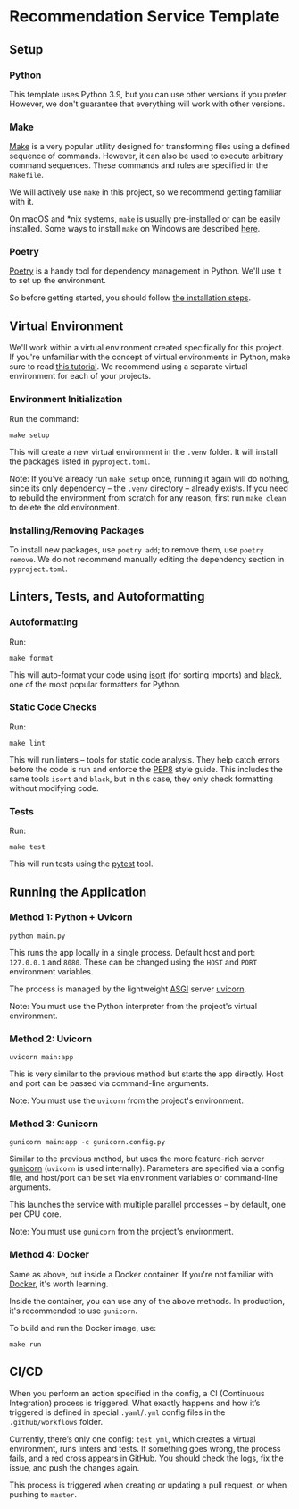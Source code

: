 # Recommendation Service Template

## Setup

### Python

This template uses Python 3.9, but you can use other versions if you prefer.
However, we don't guarantee that everything will work with other versions.

### Make

[Make](https://www.gnu.org/software/make/) is a very popular utility
designed for transforming files using a defined sequence of commands.
However, it can also be used to execute arbitrary command sequences.
These commands and rules are specified in the `Makefile`.

We will actively use `make` in this project, so we recommend getting familiar with it.

On macOS and \*nix systems, `make` is usually pre-installed or can be easily installed.
Some ways to install `make` on Windows are described [here](https://stackoverflow.com/questions/32127524/how-to-install-and-use-make-in-windows).

### Poetry

[Poetry](https://python-poetry.org/) is a handy tool for dependency management in Python.
We'll use it to set up the environment.

So before getting started, you should follow [the installation steps](https://python-poetry.org/docs/#installation).

## Virtual Environment

We'll work within a virtual environment created specifically for this project.
If you're unfamiliar with the concept of virtual environments in Python,
make sure to read [this tutorial](https://docs.python.org/3.8/tutorial/venv.html).
We recommend using a separate virtual environment for each of your projects.

### Environment Initialization

Run the command:

```
make setup
```

This will create a new virtual environment in the `.venv` folder.
It will install the packages listed in `pyproject.toml`.

Note: If you've already run `make setup` once, running it again will do nothing,
since its only dependency – the `.venv` directory – already exists.
If you need to rebuild the environment from scratch for any reason,
first run `make clean` to delete the old environment.

### Installing/Removing Packages

To install new packages, use `poetry add`; to remove them, use `poetry remove`.
We do not recommend manually editing the dependency section in `pyproject.toml`.

## Linters, Tests, and Autoformatting

### Autoformatting

Run:

```
make format
```

This will auto-format your code using [isort](https://github.com/PyCQA/isort)
(for sorting imports) and [black](https://github.com/psf/black),
one of the most popular formatters for Python.

### Static Code Checks

Run:

```
make lint
```

This will run linters – tools for static code analysis.
They help catch errors before the code is run and enforce the [PEP8](https://peps.python.org/pep-0008) style guide.
This includes the same tools `isort` and `black`, but in this case, they only check formatting without modifying code.

### Tests

Run:

```
make test
```

This will run tests using the [pytest](https://pytest.org/) tool.

## Running the Application

### Method 1: Python + Uvicorn

```
python main.py
```

This runs the app locally in a single process.
Default host and port: `127.0.0.1` and `8080`.
These can be changed using the `HOST` and `PORT` environment variables.

The process is managed by the lightweight [ASGI](https://asgi.readthedocs.io/en/latest/) server [uvicorn](https://www.uvicorn.org/).

Note: You must use the Python interpreter from the project's virtual environment.

### Method 2: Uvicorn

```
uvicorn main:app
```

This is very similar to the previous method but starts the app directly.
Host and port can be passed via command-line arguments.

Note: You must use the `uvicorn` from the project's environment.

### Method 3: Gunicorn

```
gunicorn main:app -c gunicorn.config.py
```

Similar to the previous method, but uses the more feature-rich server [gunicorn](https://gunicorn.org/)
(`uvicorn` is used internally). Parameters are specified via a config file,
and host/port can be set via environment variables or command-line arguments.

This launches the service with multiple parallel processes – by default, one per CPU core.

Note: You must use `gunicorn` from the project's environment.

### Method 4: Docker

Same as above, but inside a Docker container.
If you're not familiar with [Docker](https://www.docker.com/), it's worth learning.

Inside the container, you can use any of the above methods.
In production, it's recommended to use `gunicorn`.

To build and run the Docker image, use:

```
make run
```

## CI/CD

When you perform an action specified in the config, a CI (Continuous Integration) process is triggered.
What exactly happens and how it’s triggered is defined in special `.yaml`/`.yml` config files in the `.github/workflows` folder.

Currently, there’s only one config: `test.yml`, which creates a virtual environment,
runs linters and tests. If something goes wrong, the process fails, and a red cross appears in GitHub.
You should check the logs, fix the issue, and push the changes again.

This process is triggered when creating or updating a pull request, or when pushing to `master`.
